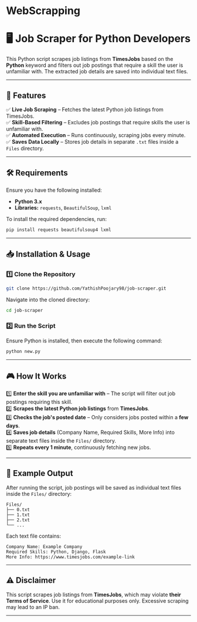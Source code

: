# WebScrapping
# 🖥️ Job Scraper for Python Developers

This Python script scrapes job listings from **TimesJobs** based on the **Python** keyword and filters out job postings that require a skill the user is unfamiliar with. The extracted job details are saved into individual text files.

---

## 🚀 Features

✅ **Live Job Scraping** – Fetches the latest Python job listings from TimesJobs.  
✅ **Skill-Based Filtering** – Excludes job postings that require skills the user is unfamiliar with.  
✅ **Automated Execution** – Runs continuously, scraping jobs every minute.  
✅ **Saves Data Locally** – Stores job details in separate `.txt` files inside a `Files` directory.  

---

## 🛠 Requirements

Ensure you have the following installed:

- **Python 3.x**
- **Libraries:** `requests`, `BeautifulSoup`, `lxml`

To install the required dependencies, run:

```bash
pip install requests beautifulsoup4 lxml
```

---

## 📥 Installation & Usage

### 1️⃣ Clone the Repository

```bash
git clone https://github.com/YathishPoojary98/job-scraper.git
```

Navigate into the cloned directory:

```bash
cd job-scraper
```

### 2️⃣ Run the Script

Ensure Python is installed, then execute the following command:

```bash
python new.py
```

---

## 🎮 How It Works

1️⃣ **Enter the skill you are unfamiliar with** – The script will filter out job postings requiring this skill.  
2️⃣ **Scrapes the latest Python job listings** from **TimesJobs**.  
3️⃣ **Checks the job's posted date** – Only considers jobs posted within a **few days**.  
4️⃣ **Saves job details** (Company Name, Required Skills, More Info) into separate text files inside the `Files/` directory.  
5️⃣ **Repeats every 1 minute**, continuously fetching new jobs.  

---

## 📂 Example Output

After running the script, job postings will be saved as individual text files inside the `Files/` directory:

```
Files/
├── 0.txt
├── 1.txt
├── 2.txt
└── ...
```

Each text file contains:

```
Company Name: Example Company
Required Skills: Python, Django, Flask
More Info: https://www.timesjobs.com/example-link
```

---

## ⚠️ Disclaimer

This script scrapes job listings from **TimesJobs**, which may violate **their Terms of Service**. Use it for educational purposes only. Excessive scraping may lead to an IP ban.

---
